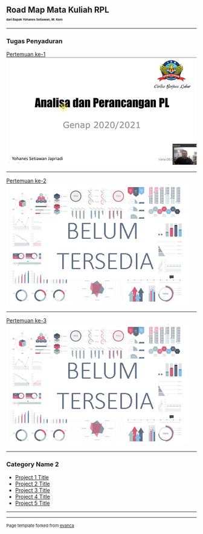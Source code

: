 ## Road Map Mata Kuliah RPL <br><p style="font-size:8px">dari Bapak Yohanes Setiawan, M. Kom</p>

---

### Tugas Penyaduran

[Pertemuan ke-1](/sample_page)
<img src="images/thumbnail_1.jpg?raw=true"/>

---
[Pertemuan ke-2](/pdf/sample_presentation.pdf)
<img src="images/dummy_thumbnail.jpg?raw=true"/>

---
[Pertemuan ke-3](http://example.com/)
<img src="images/dummy_thumbnail.jpg?raw=true"/>

---

### Category Name 2

- [Project 1 Title](http://example.com/)
- [Project 2 Title](http://example.com/)
- [Project 3 Title](http://example.com/)
- [Project 4 Title](http://example.com/)
- [Project 5 Title](http://example.com/)

---




---
<p style="font-size:11px">Page template forked from <a href="https://github.com/evanca/quick-portfolio">evanca</a></p>
<!-- Remove above link if you don't want to attibute -->

